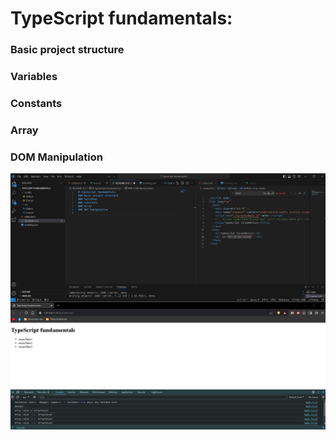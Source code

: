 # TypeScript fundamentals:
### Basic project structure
### Variables
### Constants
### Array
### DOM Manipulation

![1_MAIN](./1_MAIN.png)
